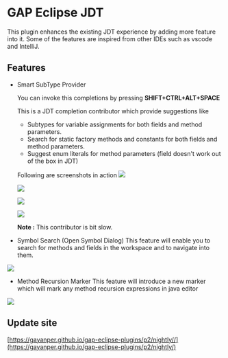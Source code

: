 # GAP Eclipse JDT
This plugin enhances the existing JDT experience by adding more feature into it. Some of the features are 
inspired from other IDEs such as vscode and IntelliJ.

## Features
- Smart SubType Provider

    You can invoke this completions by pressing **SHIFT+CTRL+ALT+SPACE**

    This is a JDT completion contributor which provide suggestions like
    - Subtypes for variable assignments for both fields and method parameters.
    - Search for static factory methods and constants for both fields and method parameters.
    - Suggest enum literals for method parameters (field doesn't work out of the box in JDT)

    Following are screenshots in action
    ![](./images/factory_methods.png)

    ![](./images/subtypes.png)

    ![](./images/method_param.png)

    ![](./images/static_mthd_flds.png)

    **Note :** This contributor is bit slow.


  
- Symbol Search (Open Symbol Dialog)
This feature will enable you to search for methods and fields in the workspace and to navigate into them.

![](./images/symbol.png)


- Method Recursion Marker
This feature will introduce a new marker which will mark any method recursion expressions in java editor

![](./images/recursion-marker.png)


  
## Update site
[https://gayanper.github.io/gap-eclipse-plugins/p2/nightly//](https://gayanper.github.io/gap-eclipse-plugins/p2/nightly/)
